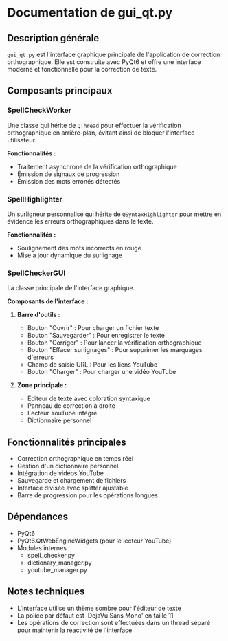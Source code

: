 # Documentation de gui_qt.py

## Description générale
`gui_qt.py` est l'interface graphique principale de l'application de correction orthographique. Elle est construite avec PyQt6 et offre une interface moderne et fonctionnelle pour la correction de texte.

## Composants principaux

### SpellCheckWorker
Une classe qui hérite de `QThread` pour effectuer la vérification orthographique en arrière-plan, évitant ainsi de bloquer l'interface utilisateur.

**Fonctionnalités :**
- Traitement asynchrone de la vérification orthographique
- Émission de signaux de progression
- Émission des mots erronés détectés

### SpellHighlighter
Un surligneur personnalisé qui hérite de `QSyntaxHighlighter` pour mettre en évidence les erreurs orthographiques dans le texte.

**Fonctionnalités :**
- Soulignement des mots incorrects en rouge
- Mise à jour dynamique du surlignage

### SpellCheckerGUI
La classe principale de l'interface graphique.

**Composants de l'interface :**
1. **Barre d'outils :**
   - Bouton "Ouvrir" : Pour charger un fichier texte
   - Bouton "Sauvegarder" : Pour enregistrer le texte
   - Bouton "Corriger" : Pour lancer la vérification orthographique
   - Bouton "Effacer surlignages" : Pour supprimer les marquages d'erreurs
   - Champ de saisie URL : Pour les liens YouTube
   - Bouton "Charger" : Pour charger une vidéo YouTube

2. **Zone principale :**
   - Éditeur de texte avec coloration syntaxique
   - Panneau de correction à droite
   - Lecteur YouTube intégré
   - Dictionnaire personnel

## Fonctionnalités principales
- Correction orthographique en temps réel
- Gestion d'un dictionnaire personnel
- Intégration de vidéos YouTube
- Sauvegarde et chargement de fichiers
- Interface divisée avec splitter ajustable
- Barre de progression pour les opérations longues

## Dépendances
- PyQt6
- PyQt6.QtWebEngineWidgets (pour le lecteur YouTube)
- Modules internes :
  - spell_checker.py
  - dictionary_manager.py
  - youtube_manager.py

## Notes techniques
- L'interface utilise un thème sombre pour l'éditeur de texte
- La police par défaut est 'DejaVu Sans Mono' en taille 11
- Les opérations de correction sont effectuées dans un thread séparé pour maintenir la réactivité de l'interface
